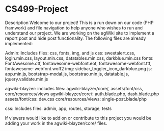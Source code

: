 # CS499-Project
Description 
Welcome to our project! This is a run down on our code (PHP framwork) and file navigation to help anyone who wishes to run and understand our project. 
We are working on the agWiki site to implement a report post and hide post functionality. The following files are already implemented: 

Admin: 
Includes files: css, fonts, img, and js 
css: sweetalert.css, login.min.css, layout.min.css, datatables.min.css, darkblue.min.css
fonts: FontAwesome.otf, fontawesome-webfont.eot, fontawesome-webfont.ttf, fontawesome-webfont.woff2
img: sidebar_toggler_icon_darkblue.png
js: app.min.js, bootstrap-modal.js, bootstrao.min.js, datatable.js, jquery.validate.min.js

agwiki-blayzer: 
includes files: agwiki-blayzer/core/, assets/font/css, core/resources/views
agwiki-blayzer/core/: auth.blade.php, dash.blade.php
assets/font/css: dev.css
core/resources/views: single-post.blade/php

css: 
Includes files: admin, app, routes, storage, tests 

If viewers would like to add on or contribute to this project you would be adding your work in the agwiki-blayzer/core/ files.
